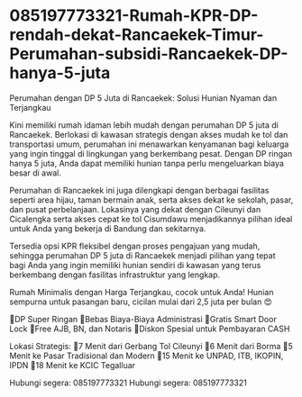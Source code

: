 # 085197773321-Rumah-KPR-DP-rendah-dekat-Rancaekek-Timur-Perumahan-subsidi-Rancaekek-DP-hanya-5-juta
Perumahan dengan DP 5 Juta di Rancaekek: Solusi Hunian Nyaman dan Terjangkau

Kini memiliki rumah idaman lebih mudah dengan perumahan DP 5 juta di Rancaekek. Berlokasi di kawasan strategis dengan akses mudah ke tol dan transportasi umum, perumahan ini menawarkan kenyamanan bagi keluarga yang ingin tinggal di lingkungan yang berkembang pesat. Dengan DP ringan hanya 5 juta, Anda dapat memiliki hunian tanpa perlu mengeluarkan biaya besar di awal.

Perumahan di Rancaekek ini juga dilengkapi dengan berbagai fasilitas seperti area hijau, taman bermain anak, serta akses dekat ke sekolah, pasar, dan pusat perbelanjaan. Lokasinya yang dekat dengan Cileunyi dan Cicalengka serta akses cepat ke tol Cisumdawu menjadikannya pilihan ideal untuk Anda yang bekerja di Bandung dan sekitarnya.

Tersedia opsi KPR fleksibel dengan proses pengajuan yang mudah, sehingga perumahan DP 5 juta di Rancaekek menjadi pilihan yang tepat bagi Anda yang ingin memiliki hunian sendiri di kawasan yang terus berkembang dengan fasilitas infrastruktur yang lengkap.

Rumah Minimalis dengan Harga Terjangkau, cocok untuk Anda! Hunian sempurna untuk pasangan baru, cicilan mulai dari 2,5 juta per bulan 😍

🏅DP Super Ringan 
🏅Bebas Biaya-Biaya Administrasi 
🏅Gratis Smart Door Lock 
🏅Free AJB, BN, dan Notaris 
🏅Diskon Spesial untuk Pembayaran CASH

Lokasi Strategis: 
📍7 Menit dari Gerbang Tol Cileunyi 
📍6 Menit dari Borma 
📍5 Menit ke Pasar Tradisional dan Modern 
📍15 Menit ke UNPAD, ITB, IKOPIN, IPDN 
📍18 Menit ke KCIC Tegalluar

Hubungi segera: 085197773321 
Hubungi segera: 085197773321
